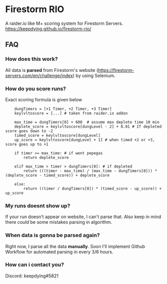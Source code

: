 # Firestorm RIO

A raider.io like M+ scoring system for Firestorm Servers.
https://keepdying.github.io/firestorm-rio/

## FAQ

### How does this work?

All data is **parsed** from Firestorm's website (https://firestorm-servers.com/en/challenge/index) by using Selenium.

### How do you score runs?

Exact scoring formula is given below

```
    dungTimers = [+1 Timer, +2 Timer, +3 Timer]
    keylvltoscore = [...] # taken from raider.io addon
    
    max_time = dungTimers[0] + 600  # assume max deplete time 10 min
    deplete_score = keylvltoscore[dungLevel - 2] + 0.01 # If depleted score goes down to -2
    timed_score = keylvltoscore[dungLevel]
    up_score = keylvltoscore[dungLevel + 1] # when timed +2 or +3, score goes up to +1 
    
    if timer >= max_time: # if went pepegas
        return deplete_score
        
    elif max_time > timer > dungTimers[0]: # if depleted
        return (((timer - max_time) / (max_time - dungTimers[0])) * (deplete_score - timed_score)) + deplete_score
        
    else:
        return ((timer / dungTimers[0]) * (timed_score - up_score)) + up_score
```

### My runs doesnt show up?

If your run doesn't appear on website, I can't parse that. Also keep in mind there _could_ be some mistakes parsing in algorithm.

### When data is gonna be parsed again?

Right now, I parse all the data **manually**. Soon I'll implement Github Workflow for automated parsing in every 3/6 hours.

### How can i contact you?

Discord: keepdying#5821
